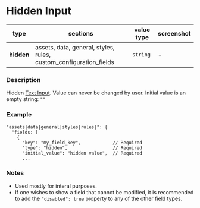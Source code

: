 # Hidden Input

| type       | sections                                                          | value type | screenshot |
| ---------- | ----------------------------------------------------------------- | ---------- | ---------- |
| **hidden** | assets, data, general, styles, rules, custom_configuration_fields | `string`   | -          |

### Description

Hidden [Text Input](/plugins-manifest/fields/public/text-input.md). Value can never be changed by user. Initial value is an empty string: `""`

### Example

```
"assets|data|general|styles|rules|": {
  "fields: [
    {
      "key": "my_field_key",            // Required
      "type": "hidden",                 // Required
      "initial_value": "hidden value",  // Required
      ...

```

### Notes

- Used mostly for interal purposes.
- If one wishes to show a field that cannot be modified, it is recommended to add the `"disabled": true` property to any of the other field types.
